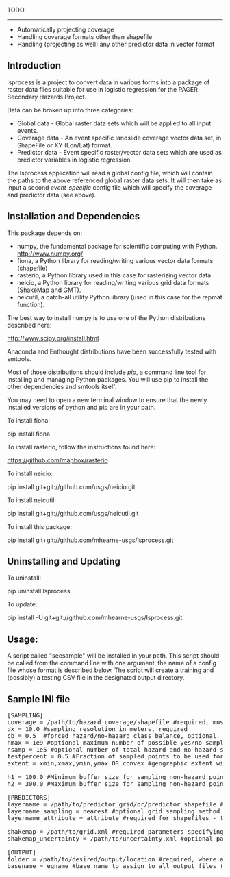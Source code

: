 TODO
____
 - Automatically projecting coverage
 - Handling coverage formats other than shapefile
 - Handling (projecting as well) any other predictor data in vector format

Introduction
------------

lsprocess is a project to convert data in various forms into a package
of raster data files suitable for use in logistic regression for the
PAGER Secondary Hazards Project.  

Data can be broken up into three
categories:

 * Global data - Global raster data sets which will be applied to all
   input events.
 * Coverage data - An event specific landslide coverage vector data
   set, in ShapeFile or XY (Lon/Lat) format.
 * Predictor data - Event specific raster/vector data sets which are
   used as predictor variables in logistic regression.

The lsprocess application will read a global config file, which will
contain the paths to the above referenced global raster data sets.  It
will then take as input a second *event-specific* config file which
will specify the coverage and predictor data (see above).

Installation and Dependencies
-----------------------------

This package depends on:
 * numpy, the fundamental package for scientific computing with Python. <a href="http://www.numpy.org/">http://www.numpy.org/</a>  
 * fiona, a Python library for reading/writing various vector data formats (shapefile)
 * rasterio, a Python library used in this case for rasterizing vector data.
 * neicio, a Python library for reading/writing various grid data formats (ShakeMap and GMT).
 * neicutil, a catch-all utility Python library (used in this case for the repmat function).

The best way to install numpy is to use one of the Python distributions described here:

<a href="http://www.scipy.org/install.html">http://www.scipy.org/install.html</a>

Anaconda and Enthought distributions have been successfully tested with smtools.

Most of those distributions should include <em>pip</em>, a command line tool for installing and 
managing Python packages.  You will use pip to install the other dependencies and smtools itself.  
 
You may need to open a new terminal window to ensure that the newly installed versions of python and pip
are in your path.

To install fiona:

pip install fiona

To install rasterio, follow the instructions found here:

<a href="https://github.com/mapbox/rasterio">https://github.com/mapbox/rasterio</a>

To install neicio:

pip install git+git://github.com/usgs/neicio.git

To install neicutil:

pip install git+git://github.com/usgs/neicutil.git

To install this package:

pip install git+git://github.com/mhearne-usgs/lsprocess.git

Uninstalling and Updating
-------------------------

To uninstall:

pip uninstall lsprocess

To update:

pip install -U git+git://github.com/mhearne-usgs/lsprocess.git

Usage:
---------------------
A script called "secsample" will be installed in your path.  This script should be called from the command line with one argument,
the name of a config file whose format is described below.  The script will create a training and (possibly) a testing CSV file
in the designated output directory.

Sample INI file
--------
<pre>
[SAMPLING]
coverage = /path/to/hazard_coverage/shapefile #required, must be in decimal degrees
dx = 10.0 #sampling resolution in meters, required
cb = 0.5  #forced hazard/no-hazard class balance, optional.  Number specifies the fraction of hazard pixels to sample
nmax = 1e9 #optional maximum number of possible yes/no sample points (usually set to avoid memory issues)
nsamp = 1e5 #optional number of total hazard and no-hazard sample points to collect.
testpercent = 0.5 #Fraction of sampled points to be used for testing (1-testpercent) fraction will be used for training. Optional, defaults to 0
extent = xmin,xmax,ymin,ymax OR convex #geographic extent within which to sample data.  Four numbers are interpreted as bounding box, the word convex will be interpreted to mean a convex hull.  Default (not specified) will mean the bounding box of the hazard coverage.

h1 = 100.0 #Minimum buffer size for sampling non-hazard points when input coverage takes the form of points.
h2 = 300.0 #Maximum buffer size for sampling non-hazard points when input coverage takes the form of points.

[PREDICTORS]
layername = /path/to/predictor_grid/or/predictor_shapefile #inputs can be ESRI or GMT format grids, or shapefiles.  Must be in decimal degrees.
layername_sampling = nearest #optional grid sampling method (nearest or linear will be supported)
layername_attribute = attribute #required for shapefiles - the attribute of each shape to choose as sample.

shakemap = /path/to/grid.xml #required parameters specifying path to ShakeMap input.  All ground motion values (mmi,pga,pgv,psa03,psa10,psa30) will be sampled.
shakemap_uncertainty = /path/to/uncertainty.xml #optional path to ShakeMap uncertainty grid.  All error columns corresponding to ground motions will be sampled.

[OUTPUT]
folder = /path/to/desired/output/location #required, where all data frames, output plots, etc. will be written
basename = eqname #base name to assign to all output files (eqname_testing.dat, eqname_training.dat, etc.)
</pre>

